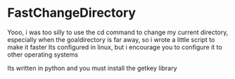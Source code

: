 # FastChangeDirectory
Yooo, i was too silly to use the cd command to change my current directory, especially when the goaldirectory is far away, so i wrote a little script to make it faster
Its configured in linux, but i encourage you to configure it to other operating systems

Its written in python and you must install the getkey library
